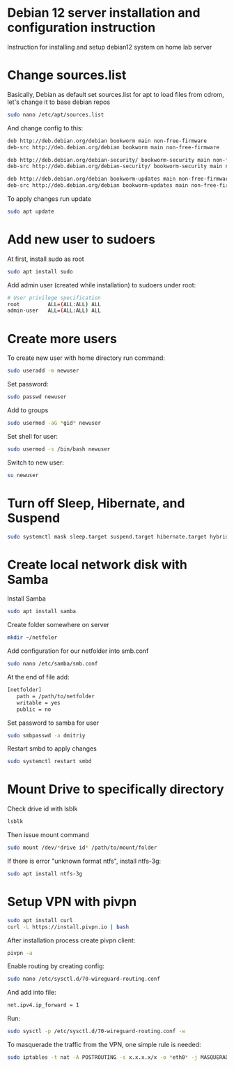 # Debian 12 server installation and configuration instruction

Instruction for installing and setup debian12 system on home lab server

# Change sources.list

Basically, Debian as default set sources.list for apt  to load files from cdrom, let's change it to base debian repos
```bash
sudo nano /etc/apt/sources.list
```

And change config to this:
```bash
deb http://deb.debian.org/debian bookworm main non-free-firmware
deb-src http://deb.debian.org/debian bookworm main non-free-firmware

deb http://deb.debian.org/debian-security/ bookworm-security main non-free-firmware
deb-src http://deb.debian.org/debian-security/ bookworm-security main non-free-firmware

deb http://deb.debian.org/debian bookworm-updates main non-free-firmware
deb-src http://deb.debian.org/debian bookworm-updates main non-free-firmware
```

To apply changes run update
```bash
sudo apt update
```

# Add new user to sudoers

At first, install sudo as root
```bash
sudo apt install sudo
```

Add admin user (created while installation) to sudoers under root:
```bash
# User privilege specification
root         ALL=(ALL:ALL) ALL
admin-user   ALL=(ALL:ALL) ALL
```

# Create more users

To create new user with home directory run command:
```bash
sudo useradd -m newuser
```

Set password:
```bash
sudo passwd newuser
```

Add to groups
```bash
sudo usermod -aG *gid* newuser
```

Set shell for user:
```bash
sudo usermod -s /bin/bash newuser
```

Switch to new user:
```bash
su newuser
```

# Turn off Sleep, Hibernate, and Suspend

```bash
sudo systemctl mask sleep.target suspend.target hibernate.target hybrid-sleep.target
```

# Create local network disk with Samba

Install Samba
```bash
sudo apt install samba
```

Create folder somewhere on server
```bash
mkdir ~/netfoler
```

Add configuration for our netfolder into smb.conf
```bash
sudo nano /etc/samba/smb.conf
```

At the end of file add:
```bash
[netfolder]
   path = /path/to/netfolder
   writable = yes
   public = no
```

Set password to samba for user
```bash
sudo smbpasswd -a dmitriy
```

Restart smbd to apply changes
```bash
sudo systemctl restart smbd
```

# Mount Drive to specifically directory

Check drive id with lsblk
```bash
lsblk
```

Then issue mount command
```bash
sudo mount /dev/*drive id* /path/to/mount/folder
```

If there is error "unknown format ntfs", install ntfs-3g:
```bash
sudo apt install ntfs-3g
```

# Setup VPN with pivpn

```bash
sudo apt install curl 
curl -L https://install.pivpn.io | bash
```

After installation process create pivpn client:
```bash
pivpn -a
```

Enable routing by creating config:
```bash
sudo nano /etc/sysctl.d/70-wireguard-routing.conf
```

And add into file:
```bash
net.ipv4.ip_forward = 1
```

Run:
```bash
sudo sysctl -p /etc/sysctl.d/70-wireguard-routing.conf -w
```

To masquerade the traffic from the VPN, one simple rule is needed:
```bash
sudo iptables -t nat -A POSTROUTING -s x.x.x.x/x -o *eth0* -j MASQUERADE
```
